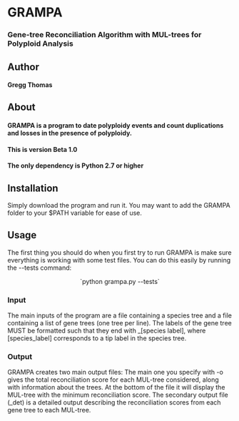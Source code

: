 # GRAMPA
### Gene-tree Reconciliation Algorithm with MUL-trees for Polyploid Analysis

## Author
#### Gregg Thomas

## About

#### GRAMPA is a program to date polyploidy events and count duplications and losses in the presence of polyploidy.

#### This is version Beta 1.0
#### The only dependency is Python 2.7 or higher

## Installation

Simply download the program and run it. You may want to add the GRAMPA folder to your $PATH variable for ease of use.

## Usage

The first thing you should do when you first try to run GRAMPA is make sure everything is working with some test files. You can do this easily by running the --tests command:

<p align="center">`python grampa.py --tests`</p>

### Input

The main inputs of the program are a file containing a species tree and a file containing a list of gene trees (one tree per line).
The labels of the gene tree MUST be formatted such that they end with _[species label], where [species_label] corresponds to a tip label in the species tree.

### Output

GRAMPA creates two main output files: The main one you specify with -o gives the total reconciliation score for each MUL-tree considered, along with information about the trees. At the bottom of the file it will display the MUL-tree with the minimum reconciliation score.
The secondary output file (_det) is a detailed output describing the reconciliation scores from each gene tree to each MUL-tree.
